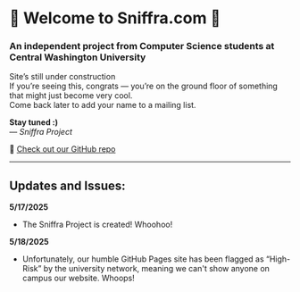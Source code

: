 # 🚧 Welcome to Sniffra.com 🚧  
### An independent project from Computer Science students at Central Washington University

Site’s still under construction  
If you’re seeing this, congrats — you’re on the ground floor of something that might just become very cool.  
Come back later to add your name to a mailing list.

**Stay tuned :)**  
— *Sniffra Project*

🔗 [Check out our GitHub repo](https://github.com/Sniffra)

---

## Updates and Issues:

**5/17/2025**  
- The Sniffra Project is created! Whoohoo!

**5/18/2025**  
- Unfortunately, our humble GitHub Pages site has been flagged as “High-Risk” by the university network, meaning we can't show anyone on campus our website. Whoops!
